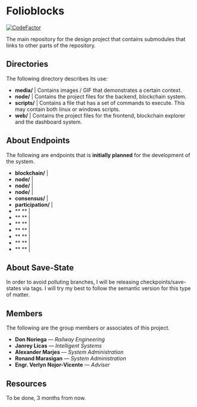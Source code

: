 # Folioblocks

[![CodeFactor](https://www.codefactor.io/repository/github/codexlink/folioblocks/badge)](https://www.codefactor.io/repository/github/codexlink/folioblocks)

The main repository for the design project that contains submodules that links to other parts of the repository.

## Directories

The following directory describes its use:

- **media/** | Contains images / GIF that demonstrates a certain context.
- **node/** | Contains the project files for the backend, blockchain system.
- **scripts/** | Contains a file that has a set of commands to execute. This may contain both linux or windows scripts.
- **web/** | Contains the project files for the frontend, blockchain explorer and the dashboard system.

## About Endpoints

The following are endpoints that is **initially planned** for the development of the system.

- **blockchain/** | 
- **node/** | 
- **node/<type>** | 
- **node/<???>** | 
- **consensus/** | 
- **participation/** | 
- ** ** | 
- ** ** | 
- ** ** | 
- ** ** | 
- ** ** | 
- ** ** | 
- ** ** | 

## About Save-State

In order to avoid polluting branches, I will be releasing checkpoints/save-states via tags. I will try my best to follow the semantic version for this type of matter.

## Members

The following are the group members or associates of this project.

- **Don Noriega** — *Railway Engineering*
- **Janrey Licas** — *Intelligent Systems*
- **Alexander Marjes** — *System Administration*
- **Ronand Marasigan** — *System Administration*
- **Engr. Verlyn Nojor-Vicente** — *Adviser*

## Resources

To be done, 3 months from now.

